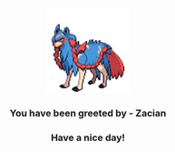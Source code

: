 <p align="center">
            <img src="https://raw.githubusercontent.com/PokeAPI/sprites/master/sprites/pokemon/888.png" width="150" height="150">
          </p>
          <h3 align="center">You have been greeted by - <b>Zacian</b></h3>
          <h3 align="center">Have a nice day!</h3>
        
